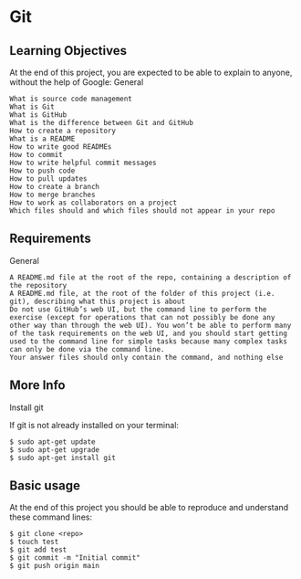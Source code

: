 # Git

## Learning Objectives

At the end of this project, you are expected to be able to explain to anyone, without the help of Google:
General

    What is source code management
    What is Git
    What is GitHub
    What is the difference between Git and GitHub
    How to create a repository
    What is a README
    How to write good READMEs
    How to commit
    How to write helpful commit messages
    How to push code
    How to pull updates
    How to create a branch
    How to merge branches
    How to work as collaborators on a project
    Which files should and which files should not appear in your repo

## Requirements
General

    A README.md file at the root of the repo, containing a description of the repository
    A README.md file, at the root of the folder of this project (i.e. git), describing what this project is about
    Do not use GitHub’s web UI, but the command line to perform the exercise (except for operations that can not possibly be done any other way than through the web UI). You won’t be able to perform many of the task requirements on the web UI, and you should start getting used to the command line for simple tasks because many complex tasks can only be done via the command line.
    Your answer files should only contain the command, and nothing else

## More Info
Install git

If git is not already installed on your terminal:
```
$ sudo apt-get update
$ sudo apt-get upgrade
$ sudo apt-get install git
```
## Basic usage

At the end of this project you should be able to reproduce and understand these command lines:
```
$ git clone <repo>
$ touch test
$ git add test
$ git commit -m "Initial commit"
$ git push origin main
```
